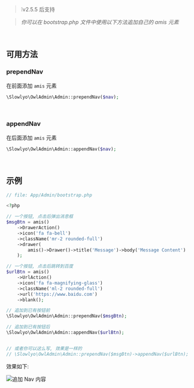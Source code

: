 > ❕v2.5.5 后支持

> _你可以在 bootstrap.php 文件中使用以下方法追加自己的 amis 元素_

<br>

## 可用方法

### prependNav

在前面添加 `amis` 元素

```php
\Slowlyo\OwlAdmin\Admin::prependNav($nav);
```

<br>

### appendNav

在后面添加 `amis` 元素

```php
\Slowlyo\OwlAdmin\Admin::appendNav($nav);
```

<br>

## 示例

```php
// file: App/Admin/bootstrap.php

<?php

// 一个按钮, 点击后弹出消息框
$msgBtn = amis()
    ->DrawerAction()
    ->icon('fa fa-bell')
    ->className('mr-2 rounded-full')
    ->drawer(
        amis()->Drawer()->title('Message')->body('Message Content')
    );

// 一个按钮, 点击后跳转到百度
$urlBtn = amis()
    ->UrlAction()
    ->icon('fa fa-magnifying-glass')
    ->className('ml-2 rounded-full')
    ->url('https://www.baidu.com')
    ->blank();

// 追加到已有按钮前
\Slowlyo\OwlAdmin\Admin::prependNav($msgBtn);

// 追加到已有按钮后
\Slowlyo\OwlAdmin\Admin::appendNav($urlBtn);


// 或者你可以这么写, 效果是一样的
// \Slowlyo\OwlAdmin\Admin::prependNav($msgBtn)->appendNav($urlBtn);
```

效果如下:


![追加 Nav 内容](https://cdn.learnku.com/uploads/images/202305/17/80143/66bcZ5L4aF.png!large)
